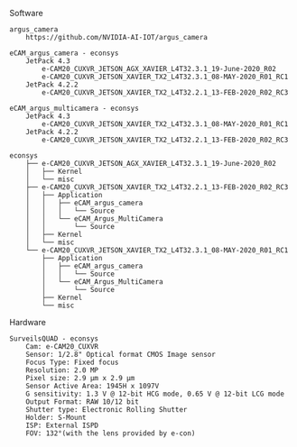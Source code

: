 
Software

    argus_camera
        https://github.com/NVIDIA-AI-IOT/argus_camera

    eCAM_argus_camera - econsys
        JetPack 4.3
            e-CAM20_CUXVR_JETSON_AGX_XAVIER_L4T32.3.1_19-June-2020_R02
            e-CAM20_CUXVR_JETSON_XAVIER_TX2_L4T32.3.1_08-MAY-2020_R01_RC1
        JetPack 4.2.2
            e-CAM20_CUXVR_JETSON_XAVIER_TX2_L4T32.2.1_13-FEB-2020_R02_RC3

    eCAM_argus_multicamera - econsys
        JetPack 4.3
            e-CAM20_CUXVR_JETSON_XAVIER_TX2_L4T32.3.1_08-MAY-2020_R01_RC1
        JetPack 4.2.2
            e-CAM20_CUXVR_JETSON_XAVIER_TX2_L4T32.2.1_13-FEB-2020_R02_RC3

    econsys
        ├── e-CAM20_CUXVR_JETSON_AGX_XAVIER_L4T32.3.1_19-June-2020_R02
        │   ├── Kernel
        │   └── misc
        ├── e-CAM20_CUXVR_JETSON_XAVIER_TX2_L4T32.2.1_13-FEB-2020_R02_RC3
        │   ├── Application
        │   │   ├── eCAM_argus_camera
        │   │   │   └── Source
        │   │   └── eCAM_Argus_MultiCamera
        │   │       └── Source
        │   ├── Kernel
        │   └── misc
        └── e-CAM20_CUXVR_JETSON_XAVIER_TX2_L4T32.3.1_08-MAY-2020_R01_RC1
            ├── Application
            │   ├── eCAM_argus_camera
            │   │   └── Source
            │   └── eCAM_Argus_MultiCamera
            │       └── Source
            ├── Kernel
            └── misc


Hardware

    SurveilsQUAD - econsys
        Cam: e-CAM20_CUXVR
        Sensor: 1/2.8" Optical format CMOS Image sensor
        Focus Type: Fixed focus
        Resolution: 2.0 MP
        Pixel size: 2.9 µm x 2.9 µm
        Sensor Active Area: 1945H x 1097V
        G sensitivity: 1.3 V @ 12-bit HCG mode, 0.65 V @ 12-bit LCG mode
        Output Format: RAW 10/12 bit
        Shutter type: Electronic Rolling Shutter
        Holder: S-Mount
        ISP: External ISPD
        FOV: 132°(with the lens provided by e-con)

